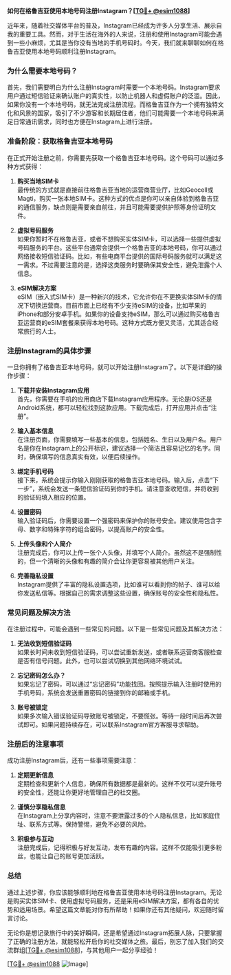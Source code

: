 **如何在格鲁吉亚使用本地号码注册Instagram？[[TG💪+ @esim1088](https://t.me/s/esim1088)]**

近年来，随着社交媒体平台的普及，Instagram已经成为许多人分享生活、展示自我的重要工具。然而，对于生活在海外的人来说，注册和使用Instagram可能会遇到一些小麻烦，尤其是当你没有当地的手机号码时。今天，我们就来聊聊如何在格鲁吉亚使用本地号码顺利注册Instagram。

### **为什么需要本地号码？**

首先，我们需要明白为什么注册Instagram时需要一个本地号码。Instagram要求用户通过短信验证来确认账户的真实性，以防止机器人和虚假账户的泛滥。因此，如果你没有一个本地号码，就无法完成注册流程。而格鲁吉亚作为一个拥有独特文化和风景的国家，吸引了不少游客和长期居住者，他们可能需要一个本地号码来满足日常通讯需求，同时也方便在Instagram上进行注册。

### **准备阶段：获取格鲁吉亚本地号码**

在正式开始注册之前，你需要先获取一个格鲁吉亚本地号码。这个号码可以通过多种方式获得：

1. **购买当地SIM卡**  
   最传统的方式就是直接前往格鲁吉亚当地的运营商营业厅，比如Geocell或Magti，购买一张本地SIM卡。这种方式的优点是你可以亲自体验到格鲁吉亚的通信服务，缺点则是需要亲自前往，并且可能需要提供护照等身份证明文件。

2. **虚拟号码服务**  
   如果你暂时不在格鲁吉亚，或者不想购买实体SIM卡，可以选择一些提供虚拟号码服务的平台。这些平台通常会提供一个格鲁吉亚的本地号码，你可以通过网络接收短信验证码。比如，有些电商平台提供的国际号码服务就可以满足这一需求。不过需要注意的是，选择这类服务时要确保其安全性，避免泄露个人信息。

3. **eSIM解决方案**  
   eSIM（嵌入式SIM卡）是一种新兴的技术，它允许你在不更换实体SIM卡的情况下切换运营商。目前市面上已经有不少支持eSIM的设备，比如苹果的iPhone和部分安卓手机。如果你的设备支持eSIM，那么可以通过购买格鲁吉亚运营商的eSIM套餐来获得本地号码。这种方式既方便又灵活，尤其适合经常旅行的人士。

### **注册Instagram的具体步骤**

一旦你拥有了格鲁吉亚本地号码，就可以开始注册Instagram了。以下是详细的操作步骤：

1. **下载并安装Instagram应用**  
   首先，你需要在手机的应用商店下载Instagram应用程序。无论是iOS还是Android系统，都可以轻松找到这款应用。下载完成后，打开应用并点击“注册”。

2. **输入基本信息**  
   在注册页面，你需要填写一些基本的信息，包括姓名、生日以及用户名。用户名是你在Instagram上的公开标识，建议选择一个简洁且容易记忆的名字。同时，确保填写的信息真实有效，以便后续操作。

3. **绑定手机号码**  
   接下来，系统会提示你输入刚刚获取的格鲁吉亚本地号码。输入后，点击“下一步”，系统会发送一条短信验证码到你的手机。请注意查收短信，并将收到的验证码填入相应的位置。

4. **设置密码**  
   输入验证码后，你需要设置一个强密码来保护你的账号安全。建议使用包含字母、数字和特殊字符的组合密码，以提高账户的安全性。

5. **上传头像和个人简介**  
   注册完成后，你可以上传一张个人头像，并填写个人简介。虽然这不是强制性的，但一个清晰的头像和有趣的简介会让你更容易被其他用户关注。

6. **完善隐私设置**  
   Instagram提供了丰富的隐私设置选项，比如谁可以看到你的帖子、谁可以给你发送私信等。根据自己的需求调整这些设置，确保账号的安全性和隐私性。

### **常见问题及解决方法**

在注册过程中，可能会遇到一些常见的问题。以下是一些常见问题及其解决方法：

1. **无法收到短信验证码**  
   如果长时间未收到短信验证码，可以尝试重新发送，或者联系运营商客服检查是否有信号问题。此外，也可以尝试切换到其他网络环境试试。

2. **忘记密码怎么办？**  
   如果忘记了密码，可以通过“忘记密码”功能找回。按照提示输入注册时使用的手机号码，系统会发送重置密码的链接到你的邮箱或手机。

3. **账号被锁定**  
   如果多次输入错误验证码导致账号被锁定，不要慌张。等待一段时间后再次尝试即可。如果问题持续存在，可以联系Instagram官方客服寻求帮助。

### **注册后的注意事项**

成功注册Instagram后，还有一些事项需要注意：

1. **定期更新信息**  
   定期检查和更新个人信息，确保所有数据都是最新的。这样不仅可以提升账号的安全性，还能让你更好地管理自己的社交圈。

2. **谨慎分享隐私信息**  
   在Instagram上分享内容时，注意不要泄露过多的个人隐私信息，比如家庭住址、联系方式等。保持警惕，避免不必要的风险。

3. **积极参与互动**  
   注册完成后，记得积极与好友互动，发布有趣的内容。这样不仅能吸引更多粉丝，也能让自己的账号更加活跃。

### **总结**

通过上述步骤，你应该能够顺利地在格鲁吉亚使用本地号码注册Instagram。无论是购买实体SIM卡、使用虚拟号码服务，还是采用eSIM解决方案，都有各自的优势和适用场景。希望这篇文章能对你有所帮助！如果你还有其他疑问，欢迎随时留言讨论。

无论你是想记录旅行中的美好瞬间，还是希望通过Instagram拓展人脉，只要掌握了正确的注册方法，就能轻松开启你的社交媒体之旅。最后，别忘了加入我们的交流群组[[TG💪+ @esim1088](https://t.me/s/esim1088)]，与其他用户一起分享经验！

[[TG💪+ @esim1088](https://t.me/s/esim1088) ![Image](https://i.postimg.cc/4NQfJmqS/Snipaste-2025-05-13-00-14-12.png)]